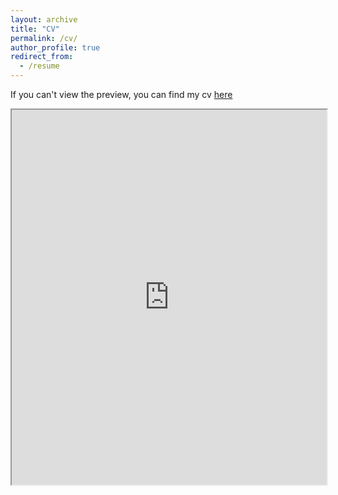 ```yaml
---
layout: archive
title: "CV"
permalink: /cv/
author_profile: true
redirect_from:
  - /resume
---
```


If you can't view the preview, you can find my cv <a href="https://edoardotolva.github.io/files/Tolva_CV.pdf">here</a>

<iframe src="https://edoardotolva.github.io/files/Tolva_CV.pdf" width="100%" height="600px">
</iframe>


